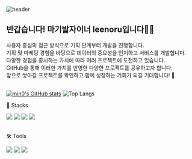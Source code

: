 ![header](https://capsule-render.vercel.app/api?type=Waving&color=0:40AEF0,100:0099E5&height=200&text=Welcome+leenoru's+GitHub👋&fontColor=ffffff&fontSize=30&fontAlignY=35)
## 반갑습니다! 마기발자이너 leenoru입니다👨‍💻
사용자 중심의 접근 방식으로 기획 단계부터 개발을 진행합니다.<br>
기획 및 마케팅 경험을 바탕으로 데이터의 중요성을 인지하고 서비스를 개발합니다.<br> 
다양한 경험을 중시하는 가치에 따라 여러 프로젝트에 도전하고 있습니다.<br>
GitHub을 통해 이러한 가치를 반영한 다양한 프로젝트를 공유하고자 합니다.<br>
앞으로 쌓아갈 프로젝트를 확인하고 함께 성장하는 기회가 되길 기대합니다! 🌟<br>
<br>

[![min0's GitHub stats](https://github-readme-stats.vercel.app/api?username=leenoru&show_icons=true&theme=테마a&count_private=true)](https://github.com/anuraghazra/github-readme-stats)
![Top Langs](https://github-readme-stats.vercel.app/api/top-langs/?username=leenoru&hide_progress=true)


🦾 Stacks
<div align="left">
  <img src="https://img.shields.io/badge/Java-007396?style=flat&logo=coffeescript&logoColor=white">
  <img src="https://img.shields.io/badge/python-3776AB?style=flat&logo=python&logoColor=white">  
  <img src="https://img.shields.io/badge/spring-6DB33F?style=flat&logo=spring&logoColor=white"">
  <img src="https://img.shields.io/badge/springboot-6DB33F?style=flat&logo=springboot&logoColor=white">
</div>
<br>

🛠️ Tools 
<div align="left">
  <img src="https://img.shields.io/badge/MySQL-4479A1?style=flat&logo=MySQL&logoColor=white">
  <img src="https://img.shields.io/badge/aws-232F3E?style=flat&logo=amazonaws&logoColor=white">
  <img src="https://img.shields.io/badge/github-181717?style=flat&logo=github&logoColor=white">
</div>
<br>

<!--
<p>💫 About me</p>

[![Gmail Badge](https://img.shields.io/badge/Gmail-d14836?style=flat&logo=Gmail&logoColor=white&link=mailto:tkdwns828282@gmail.com)](tkdwns828282@gmail.com)
[![Notion Badge](https://img.shields.io/badge/Notion-000000?style=flat&logo=Notion&logoColor=white&link=https://leesangjun.notion.site/c94957f25fe1409a9aa77a32a75c6e98?pvs=4)](https://leesangjun.notion.site/c94957f25fe1409a9aa77a32a75c6e98?pvs=4)
-->

<!--
### Hi there 👋
welcome my noru world!🌏

**leenoru/leenoru** is a ✨ _special_ ✨ repository because its `README.md` (this file) appears on your GitHub profile.

Here are some ideas to get you started:

- 🔭 I’m currently working on ...
- 🌱 I’m currently learning ...
- 👯 I’m looking to collaborate on ...
- 🤔 I’m looking for help with ...
- 💬 Ask me about ...
- 📫 How to reach me: ...
- 😄 Pronouns: ...
- ⚡ Fun fact: ...
-->
